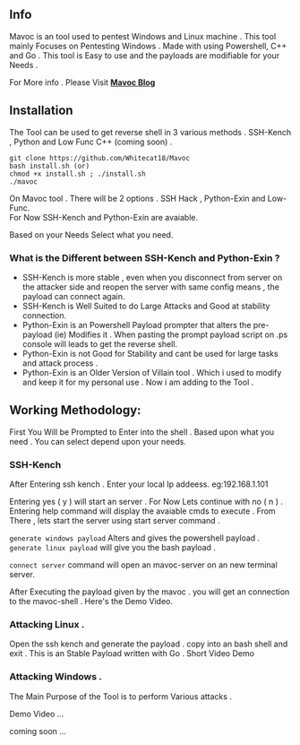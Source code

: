 
## Info 
Mavoc is an tool used to pentest Windows and Linux machine . This tool mainly Focuses on Pentesting Windows . Made with using Powershell, C++ and Go .  This tool is Easy to use and the payloads are modifiable for your Needs .

For More info . Please Visit <b> <a href="https://www.smukx.site/tool-walkthrough/mavoc-tool-walkthrough" > Mavoc Blog </a></b>

## Installation 
The Tool can be used to get reverse shell in 3 various methods . SSH-Kench , Python and Low Func C++ (coming soon) .

```
git clone https://github.com/Whitecat18/Mavoc
bash install.sh (or) 
chmod +x install.sh ; ./install.sh
./mavoc
```

On Mavoc tool . There will be 2 options . SSH Hack , Python-Exin and Low-Func. <br>
For Now SSH-Kench and Python-Exin are avaiable.

Based on your Needs Select what you need.

### What is the Different between SSH-Kench and Python-Exin ?

* SSH-Kench is more stable , even when you disconnect from server on the attacker side and reopen the server with same config means , the payload can connect again.
* SSH-Kench is Well Suited to do Large Attacks and Good at stability connection.
* Python-Exin is an Powershell Payload prompter that alters the pre-payload (ie) Modifies it . When pasting the prompt payload script on .ps console will leads to get the reverse shell. 
* Python-Exin is not Good for Stability and cant be used for large tasks and attack process . 
* Python-Exin is an Older Version of Villain tool . Which i used to modify and keep it for my personal use . Now i am adding to the Tool .

## Working Methodology:

First You Will be Prompted to Enter into the shell . Based upon what you need . You can select depend upon your needs.

### SSH-Kench
After Entering ssh kench . Enter your local Ip addeess. eg:192.168.1.101 <br>

Entering yes ( y ) will start an server . For Now Lets continue with  no ( n ) . 
Entering help command will display the avaiable cmds to execute . From There , lets start the server using start server command .   

`generate windows payload` Alters and gives the powershell payload .<br>
`generate linux payload` will give you the bash payload .

`connect server` command will open an mavoc-server on an new terminal server. 


After Executing the payload given by the mavoc . you will get an connection to the mavoc-shell . 
Here's the Demo Video.

### Attacking Linux . 
Open the ssh kench and generate the payload . copy into an bash shell and exit . This is an Stable Payload written with Go . Short Video Demo 

### Attacking Windows . 

The Main Purpose of the Tool is to perform Various attacks . 

Demo Video ...

coming soon ...
